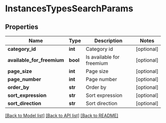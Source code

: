 # InstancesTypesSearchParams

## Properties
Name | Type | Description | Notes
------------ | ------------- | ------------- | -------------
**category_id** | **int** | Category id | [optional] 
**available_for_freemium** | **bool** | Is available for freemium | [optional] 
**page_size** | **int** | Page size | [optional] 
**page_number** | **int** | Page number | [optional] 
**order_by** | **str** | Order by | [optional] 
**sort_expression** | **str** | Sort expression | [optional] 
**sort_direction** | **str** | Sort direction | [optional] 

[[Back to Model list]](../README.md#documentation-for-models) [[Back to API list]](../README.md#documentation-for-api-endpoints) [[Back to README]](../README.md)


